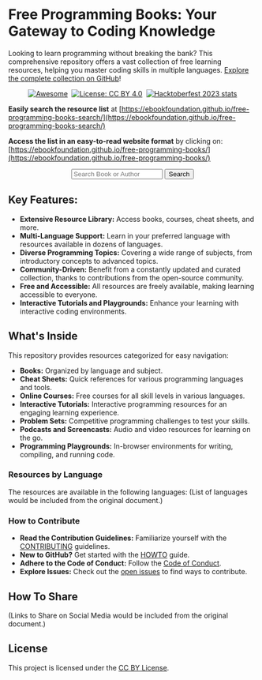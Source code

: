 <!-- SEO-optimized README for Free Programming Books -->

# Free Programming Books: Your Gateway to Coding Knowledge

Looking to learn programming without breaking the bank? This comprehensive repository offers a vast collection of free learning resources, helping you master coding skills in multiple languages.  [Explore the complete collection on GitHub](https://github.com/EbookFoundation/free-programming-books)!

<!-- Badges for SEO -->
<div align="center" markdown="1">

[![Awesome](https://cdn.rawgit.com/sindresorhus/awesome/d7305f38d29fed78fa85652e3a63e154dd8e8829/media/badge.svg)](https://github.com/sindresorhus/awesome)&#160;
[![License: CC BY 4.0](https://img.shields.io/badge/License-CC%20BY%204.0-lightgrey.svg)](https://creativecommons.org/licenses/by/4.0/)&#160;
[![Hacktoberfest 2023 stats](https://img.shields.io/github/hacktoberfest/2023/EbookFoundation/free-programming-books?label=Hacktoberfest+2023)](https://github.com/EbookFoundation/free-programming-books/pulls?q=is%3Apr+is%3Amerged+created%3A2023-10-01..2023-10-31)

</div>

<!-- Search and Access Points -->
**Easily search the resource list** at [https://ebookfoundation.github.io/free-programming-books-search/](https://ebookfoundation.github.io/free-programming-books-search/)

**Access the list in an easy-to-read website format** by clicking on: [https://ebookfoundation.github.io/free-programming-books/](https://ebookfoundation.github.io/free-programming-books/)

<!-- Search form for user convenience -->
<div align="center">
  <form action="https://ebookfoundation.github.io/free-programming-books-search">
    <input type="text" id="fpbSearch" name="search" required placeholder="Search Book or Author"/>
    <label for="submit"> </label>
    <input type="submit" id="submit" name="submit" value="Search" />
  </form>
</div>


## Key Features:

*   **Extensive Resource Library:**  Access books, courses, cheat sheets, and more.
*   **Multi-Language Support:** Learn in your preferred language with resources available in dozens of languages.
*   **Diverse Programming Topics:**  Covering a wide range of subjects, from introductory concepts to advanced topics.
*   **Community-Driven:** Benefit from a constantly updated and curated collection, thanks to contributions from the open-source community.
*   **Free and Accessible:** All resources are freely available, making learning accessible to everyone.
*   **Interactive Tutorials and Playgrounds:** Enhance your learning with interactive coding environments.

## What's Inside

This repository provides resources categorized for easy navigation:

*   **Books:** Organized by language and subject.
*   **Cheat Sheets:** Quick references for various programming languages and tools.
*   **Online Courses:** Free courses for all skill levels in various languages.
*   **Interactive Tutorials:** Interactive programming resources for an engaging learning experience.
*   **Problem Sets:** Competitive programming challenges to test your skills.
*   **Podcasts and Screencasts:** Audio and video resources for learning on the go.
*   **Programming Playgrounds:** In-browser environments for writing, compiling, and running code.

### Resources by Language

The resources are available in the following languages:
(List of languages would be included from the original document.)

### How to Contribute

*   **Read the Contribution Guidelines:** Familiarize yourself with the [CONTRIBUTING](docs/CONTRIBUTING.md) guidelines.
*   **New to GitHub?** Get started with the [HOWTO](docs/HOWTO.md) guide.
*   **Adhere to the Code of Conduct:**  Follow the [Code of Conduct](docs/CODE_OF_CONDUCT.md).
*   **Explore Issues:**  Check out the [open issues](https://github.com/EbookFoundation/free-programming-books/issues) to find ways to contribute.

## How To Share

(Links to Share on Social Media would be included from the original document.)

## License

This project is licensed under the [CC BY License](LICENSE).

<!-- Back to top link -->
